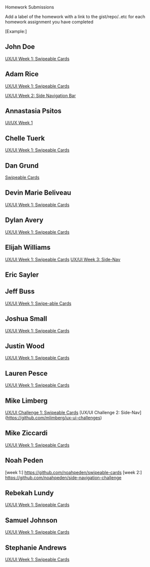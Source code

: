 Homework Submissions

Add a label of the homework with a link to the gist/repo/..etc for each homework assignment you have completed

[Example:]
## John Doe
[UX/UI Week 1: Swipeable Cards](https://github.com/johndoe/swipeable-cards)  

## Adam Rice
[UX/UI Week 1: Swipeable Cards](https://github.com/adam-rice/javascript-swipeable-cards)

[UX/UI Week 2: Side Navigation Bar](https://github.com/adam-rice/javascript-side-nav)

## Annastasia Psitos
[UI/UX Week 1](https://github.com/apsitos/UI-UXpractice)

## Chelle Tuerk
[UX/UI Week 1: Swipeable Cards](https://github.com/chelletuerk/swipeable_cards)

## Dan Grund
[Swipeable Cards](https://github.com/DanGrund/Swipeable-Cards)  

## Devin Marie Beliveau
[UX/UI Week 1: Swipeable Cards](https://github.com/devinmarieb/UX-UI-1-Swipeable-Cards)  

## Dylan Avery
[UX/UI Week 1: Swipeable Cards](https://github.com/dylanavery720/swipeable-cards)

## Elijah Williams
[UX/UI Week 1: Swipeable Cards](https://github.com/ejwill04/Swipeable-cards)
[UX/UI Week 3: Side-Nav](https://github.com/ejwill04/Side-Nav)

## Eric Sayler

## Jeff Buss
[UX/UI Week 1: Swipe-able Cards](https://github.com/JeffBuss/ui-elements)

## Joshua Small
[UX/UI Week 1: Swipeable Cards](https://github.com/jksmall0631/swipeable-cards)

## Justin Wood
[UX/UI Week 1: Swipeable Cards](https://github.com/jwood11atx/UX-UI---Swipeable-Cards)

## Lauren Pesce
[UX/UI Week 1: Swipeable Cards](https://github.com/pescel/swipeable-cards)

## Mike Limberg
[UX/UI Challenge 1: Swipeable Cards](https://github.com/mlimberg/ux-ui-challenges)
[UX/UI Challenge 2: Side-Nav] (https://github.com/mlimberg/ux-ui-challenges)

## Mike Ziccardi
[UX/UI Week 1: Swipeable Cards](https://github.com/mziccardi/swipe-cards)

## Noah Peden
[week 1:] https://github.com/noahpeden/swipeable-cards
[week 2:] https://github.com/noahpeden/side-navigation-challenge

## Rebekah Lundy
[UX/UI Week 1: Swipeable Cards](https://github.com/bekahlundy/ui-ux-swipe-cards)

## Samuel Johnson
[UX/UI Week 1: Swipeable Cards](https://github.com/sljohnson32/swipeable-cards)

## Stephanie Andrews
[UX/UI Week 1: Swipeable Cards](https://github.com/StephanieEA/ui-element-samples/tree/gh-pages/swipeable-cards)
